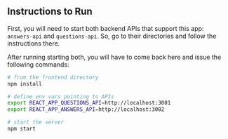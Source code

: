 ## Instructions to Run

First, you will need to start both backend APIs that support this app: `answers-api` and `questions-api`. So, go to their directories and follow the instructions there.

After running starting both, you will have to come back here and issue the following commands:

```bash
# from the frontend directory
npm install

# define env vars pointing to APIs
export REACT_APP_QUESTIONS_API=http://localhost:3001
export REACT_APP_ANSWERS_API=http://localhost:3002

# start the server
npm start
```
